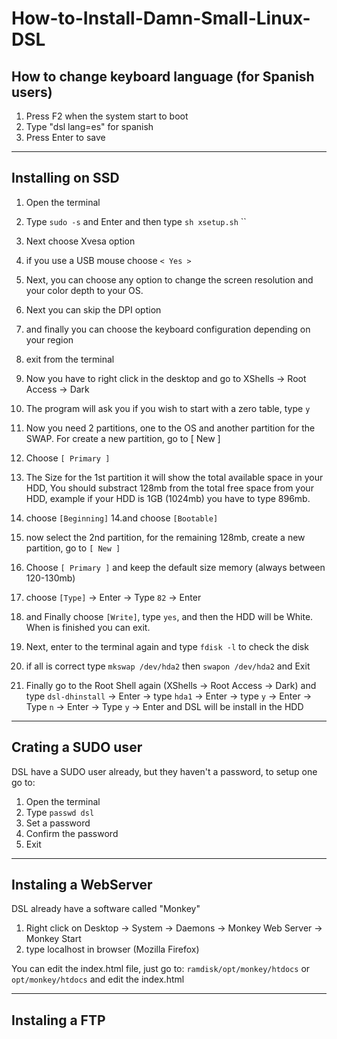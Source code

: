 # How-to-Install-Damn-Small-Linux-DSL
## How to change keyboard language (for Spanish users)

1. Press F2 when the system start to boot
2. Type "dsl lang=es" for spanish
3. Press Enter to save
---

## Installing on SSD

1. Open the terminal
2. Type `sudo -s` and Enter and then type  `sh xsetup.sh` ``
3. Next choose Xvesa option
3. if you use a USB mouse choose `< Yes >`
4. Next, you can choose any option to change the screen resolution and your color depth to your OS.
5. Next you can skip the DPI option
6. and finally you can choose the keyboard configuration depending on your region
7. exit from the terminal
8. Now you have to right click in the desktop and go to XShells -> Root Access -> Dark
9. The program will ask you if you wish to start with a zero table, type `y`
10. Now you need 2 partitions, one to the OS and another partition for the SWAP. For create a new partition, go to [ New ]
11. Choose `[ Primary ]`
12. The Size for the 1st partition it will show the total available space in your HDD, You should substract 128mb from the total free space from your HDD, example if your HDD is 1GB (1024mb) you have to type 896mb. 
13. choose `[Beginning]`
14.and choose `[Bootable]`
15. now select the 2nd partition, for the remaining 128mb, create a new partition, go to `[ New ]`
16. Choose `[ Primary ]` and keep the default size memory (always between 120-130mb)
17. choose `[Type]` -> Enter -> Type `82` -> Enter
18. and Finally choose `[Write]`, type `yes`, and then the HDD will be White. When is finished you can exit.
19. Next, enter to the terminal again and type `fdisk -l` to check the disk
20. if all is correct type `mkswap /dev/hda2` then `swapon /dev/hda2` and Exit

21. Finally go to the Root Shell again (XShells -> Root Access -> Dark) and type `dsl-dhinstall` -> Enter -> type `hda1`
-> Enter -> type `y` -> Enter -> Type `n` -> Enter -> Type `y` -> Enter
and DSL will be install in the HDD

---

## Crating a SUDO user

DSL have a SUDO user already, but they haven't a password, to setup one go to:
1. Open the terminal
2. Type `passwd dsl`
3. Set a password
4. Confirm the password
5. Exit

---

## Instaling a WebServer

DSL already have a software called "Monkey"
1. Right click on Desktop -> System -> Daemons -> Monkey Web Server -> Monkey Start
2. type localhost in browser (Mozilla Firefox)

You can edit the index.html file, just go to:
`ramdisk/opt/monkey/htdocs` or `opt/monkey/htdocs` and edit the index.html

---

## Instaling a FTP




